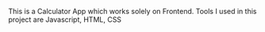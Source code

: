 This is a Calculator App which works solely on Frontend. 
Tools I used in this project are Javascript, HTML, CSS
